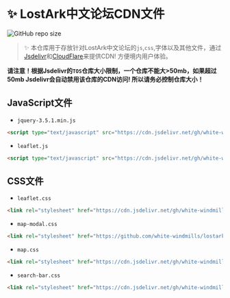 # ✨ LostArk中文论坛CDN文件

![GitHub repo size](https://img.shields.io/github/repo-size/white-windmills/lostark-cdn?label=repo%20size&logo=github&style=plastic)

> ✨ 本仓库用于存放针对LostArk中文论坛的`js`,`css`,字体以及其他文件，通过[Jsdelivr](https://jsdelivr.net)和[CloudFlare](https://cloudflare.com)来提供CDN! 方便境内用户体验。

**请注意！根据Jsdelivr的`TOS`仓库大小限制，一个仓库不能大>50mb，如果超过50mb Jsdelivr会自动禁用该仓库的CDN访问! 所以请务必控制仓库大小！**

## JavaScript文件

- `jquery-3.5.1.min.js`

```html
<script type="text/javascript" src="https://cdn.jsdelivr.net/gh/white-windmills/lostark-cdn@master/js/jquery-3.5.1.min.js"></script>
```

- `leaflet.js`

```html
<script type="text/javascript" src="https://cdn.jsdelivr.net/gh/white-windmills/lostark-cdn@master/js/leaflet.js"></script>
```

## CSS文件

- `leaflet.css`

```html
<link rel="stylesheet" href="https://cdn.jsdelivr.net/gh/white-windmills/lostark-cdn@master/css/leaftlet.css">
```

- `map-modal.css`

```html
<link rel="stylesheet" href="https://github.com/white-windmills/lostark-cdn/blob/master/css/map-modal.css">
```

- `map.css`

```html
<link rel="stylesheet" href="https://cdn.jsdelivr.net/gh/white-windmills/lostark-cdn@master/css/map.css">
```

- `search-bar.css`

```html
<link rel="stylesheet" href="https://cdn.jsdelivr.net/gh/white-windmills/lostark-cdn@master/css/search-bar.css">
```
